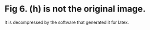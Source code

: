 # Fig 6. (h) is not the original image.

It is decompressed by the software that generated it for latex.
